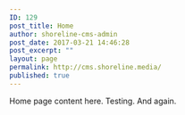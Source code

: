 ```yaml
---
ID: 129
post_title: Home
author: shoreline-cms-admin
post_date: 2017-03-21 14:46:28
post_excerpt: ""
layout: page
permalink: http://cms.shoreline.media/
published: true
---
```

Home page content here. Testing. And again.